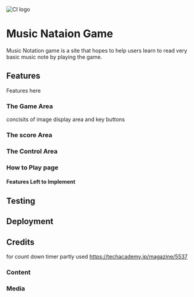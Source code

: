 ![CI logo](favicon.ico)

# Music Nataion Game



Music Notation game is a site that hopes to help users learn to read very basic music note by playing the game.

## Features

Features here

### The Game Area
concisits of image display area and key buttons

### The score Area

### The Control Area

### How to Play page

#### Features Left to Implement

## Testing

## Deployment

## Credits

for count down timer partly used https://techacademy.jp/magazine/5537

### Content

### Media

